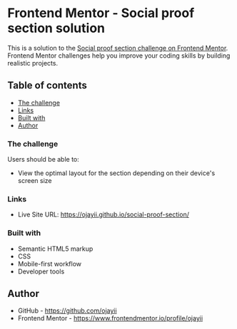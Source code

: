 # Frontend Mentor - Social proof section solution

This is a solution to the [Social proof section challenge on Frontend Mentor](https://www.frontendmentor.io/challenges/social-proof-section-6e0qTv_bA). Frontend Mentor challenges help you improve your coding skills by building realistic projects. 

## Table of contents
  - [The challenge](#the-challenge)
  - [Links](#links)
  - [Built with](#built-with)
  - [Author](#author)

### The challenge

Users should be able to:

- View the optimal layout for the section depending on their device's screen size

### Links

- Live Site URL: https://ojayii.github.io/social-proof-section/

### Built with

- Semantic HTML5 markup
- CSS
- Mobile-first workflow
- Developer tools

## Author

- GitHub - https://github.com/ojayii
- Frontend Mentor - https://www.frontendmentor.io/profile/ojayii
